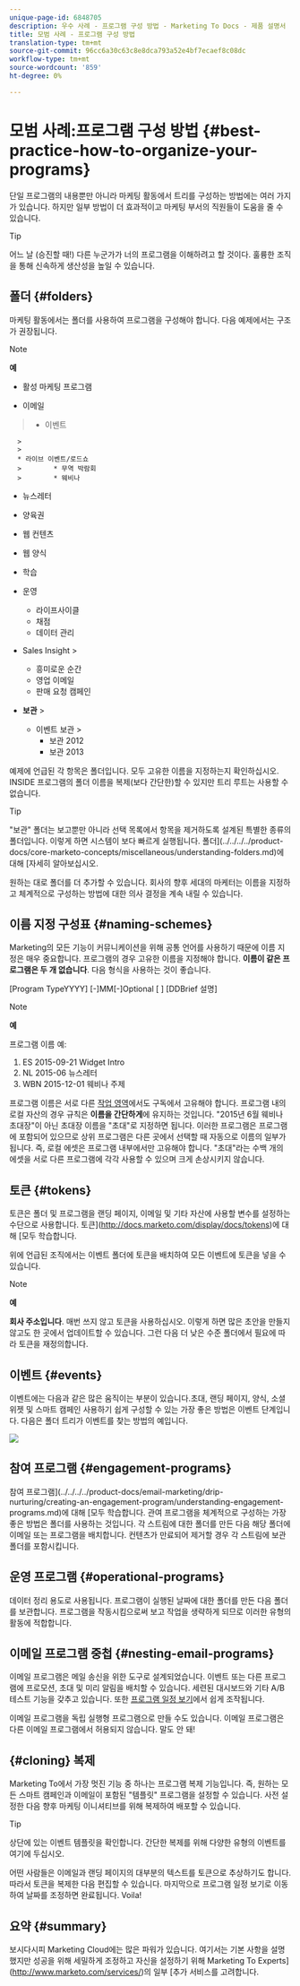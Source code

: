```yaml
---
unique-page-id: 6848705
description: 우수 사례 - 프로그램 구성 방법 - Marketing To Docs - 제품 설명서
title: 모범 사례 - 프로그램 구성 방법
translation-type: tm+mt
source-git-commit: 96cc6a30c63c8e8dca793a52e4bf7ecaef8c08dc
workflow-type: tm+mt
source-wordcount: '859'
ht-degree: 0%

---
```



# 모범 사례:프로그램 구성 방법 {#best-practice-how-to-organize-your-programs}

단일 프로그램의 내용뿐만 아니라 마케팅 활동에서 트리를 구성하는 방법에는 여러 가지가 있습니다. 하지만 일부 방법이 더 효과적이고 마케팅 부서의 직원들이 도움을 줄 수 있습니다.

>[!TIP]
>
>어느 날 (승진할 때!) 다른 누군가가 너의 프로그램을 이해하려고 할 것이다. 훌륭한 조직을 통해 신속하게 생산성을 높일 수 있습니다.

## 폴더 {#folders}

마케팅 활동에서는 폴더를 사용하여 프로그램을 구성해야 합니다. 다음 예제에서는 구조가 권장됩니다.

>[!NOTE]
>
>**예**
>
>* 활성 마케팅 프로그램
   >
   >    
   * 이메일
   >    * 이벤트

      >
      >        
      * 라이브 이벤트/로드쇼
      >        * 무역 박람회
      >        * 웨비나
   >
   * 뉴스레터
   * 양육권
   * 웹 컨텐츠
   * 웹 양식
* 학습
* 운영

   * 라이프사이클
   * 채점
   * 데이터 관리
* Sales Insight >
   * 흥미로운 순간
   * 영업 이메일
   * 판매 요청 캠페인
* **보관** >
   * 이벤트 보관 >
      * 보관 2012
      * 보관 2013







예제에 언급된 각 항목은 폴더입니다. 모두 고유한 이름을 지정하는지 확인하십시오. INSIDE 프로그램의 폴더 이름을 복제(보다 간단한)할 수 있지만 트리 루트는 사용할 수 없습니다.

>[!TIP]
>
>&quot;보관&quot; 폴더는 보고뿐만 아니라 선택 목록에서 항목을 제거하도록 설계된 특별한 종류의 폴더입니다. 이렇게 하면 시스템이 보다 빠르게 실행됩니다. 폴더](../../../../product-docs/core-marketo-concepts/miscellaneous/understanding-folders.md)에 대해 [자세히 알아보십시오.

원하는 대로 폴더를 더 추가할 수 있습니다. 회사의 향후 세대의 마케터는 이름을 지정하고 체계적으로 구성하는 방법에 대한 의사 결정을 계속 내릴 수 있습니다.

## 이름 지정 구성표 {#naming-schemes}

Marketing의 모든 기능이 커뮤니케이션을 위해 공통 언어를 사용하기 때문에 이름 지정은 매우 중요합니다. 프로그램의 경우 고유한 이름을 지정해야 합니다. **이름이 같은 프로그램은 두 개 없습니다**. 다음 형식을 사용하는 것이 좋습니다.

[Program TypeYYYY] [-]MM[-]Optional [ ] [DDBrief 설명]

>[!NOTE]
>
>**예**
>
>프로그램 이름 예:
>
>1. ES 2015-09-21 Widget Intro
>1. NL 2015-06 뉴스레터
>1. WBN 2015-12-01 웨비나 주제

>



프로그램 이름은 서로 다른 [작업 영역](../../../../product-docs/administration/workspaces-and-person-partitions/understanding-workspaces-and-person-partitions.md)에서도 구독에서 고유해야 합니다.  프로그램 내의 로컬 자산의 경우 규칙은 **이름을 간단하게**&#x200B;에 유지하는 것입니다. &quot;2015년 6월 웨비나 초대장&quot;이 아닌 초대장 이름을 &quot;초대&quot;로 지정하면 됩니다. 이러한 프로그램은 프로그램에 포함되어 있으므로 상위 프로그램은 다른 곳에서 선택할 때 자동으로 이름의 일부가 됩니다. 즉, 로컬 에셋은 프로그램 내부에서만 고유해야 합니다. &quot;초대&quot;라는 수백 개의 에셋을 서로 다른 프로그램에 각각 사용할 수 있으며 크게 손상시키지 않습니다.

## 토큰 {#tokens}

토큰은 폴더 및 프로그램을 랜딩 페이지, 이메일 및 기타 자산에 사용할 변수를 설정하는 수단으로 사용합니다. 토큰](http://docs.marketo.com/display/docs/tokens)에 대해 [모두 학습합니다.

위에 언급된 조직에서는 이벤트 폴더에 토큰을 배치하여 모든 이벤트에 토큰을 넣을 수 있습니다.

>[!NOTE]
>
>**예**
>
>**회사 주소입니다**. 매번 쓰지 않고 토큰을 사용하십시오. 이렇게 하면 많은 초안을 만들지 않고도 한 곳에서 업데이트할 수 있습니다. 그런 다음 더 낮은 수준 폴더에서 필요에 따라 토큰을 재정의합니다.

## 이벤트 {#events}

이벤트에는 다음과 같은 많은 움직이는 부분이 있습니다.초대, 랜딩 페이지, 양식, 소셜 위젯 및 스마트 캠페인 사용하기 쉽게 구성할 수 있는 가장 좋은 방법은 이벤트 단계입니다. 다음은 폴더 트리가 이벤트를 찾는 방법의 예입니다.

![](assets/capture.png)

## 참여 프로그램 {#engagement-programs}

참여 프로그램](../../../../product-docs/email-marketing/drip-nurturing/creating-an-engagement-program/understanding-engagement-programs.md)에 대해 [모두 학습합니다. 관여 프로그램을 체계적으로 구성하는 가장 좋은 방법은 폴더를 사용하는 것입니다. 각 스트림에 대한 폴더를 만든 다음 해당 폴더에 이메일 또는 프로그램을 배치합니다. 컨텐츠가 만료되어 제거할 경우 각 스트림에 보관 폴더를 포함시킵니다.

## 운영 프로그램 {#operational-programs}

데이터 정리 용도로 사용됩니다. 프로그램이 실행된 날짜에 대한 폴더를 만든 다음 폴더를 보관합니다. 프로그램을 작동시킴으로써 보고 작업을 생략하게 되므로 이러한 유형의 활동에 적합합니다.

## 이메일 프로그램 중첩 {#nesting-email-programs}

이메일 프로그램은 메일 송신을 위한 도구로 설계되었습니다. 이벤트 또는 다른 프로그램에 프로모션, 초대 및 미리 알림을 배치할 수 있습니다. 세련된 대시보드와 기타 A/B 테스트 기능을 갖추고 있습니다. 또한 [프로그램 일정 보기](http://docs.marketo.com/display/docs/program+schedule+view)에서 쉽게 조작됩니다.

이메일 프로그램을 독립 실행형 프로그램으로 만들 수도 있습니다. 이메일 프로그램은 다른 이메일 프로그램에서 허용되지 않습니다. 말도 안 돼!

## {#cloning} 복제

Marketing To에서 가장 멋진 기능 중 하나는 프로그램 복제 기능입니다. 즉, 원하는 모든 스마트 캠페인과 이메일이 포함된 &quot;템플릿&quot; 프로그램을 설정할 수 있습니다. 사전 설정한 다음 향후 마케팅 이니셔티브를 위해 복제하여 배포할 수 있습니다.

>[!TIP]
>
>상단에 있는 이벤트 템플릿을 확인합니다. 간단한 복제를 위해 다양한 유형의 이벤트를 여기에 두십시오.

어떤 사람들은 이메일과 랜딩 페이지의 대부분의 텍스트를 토큰으로 추상하기도 합니다. 따라서 토큰을 복제한 다음 편집할 수 있습니다. 마지막으로 프로그램 일정 보기로 이동하여 날짜를 조정하면 완료됩니다. Voila!

## 요약 {#summary}

보시다시피 Marketing Cloud에는 많은 파워가 있습니다. 여기서는 기본 사항을 설명했지만 성공을 위해 세밀하게 조정하고 자신을 설정하기 위해 Marketing To Experts](http://www.marketo.com/services/)의 일부 [추가 서비스를 고려합니다.
